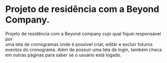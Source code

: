 # Projeto de residência com a Beyond Company.

Projeto de residência com a Beyond company cujo qual fiquei responsável por<br /> uma tela de cronogramas onde é possível criar, editar e excluir futuros eventos do cronograma.
Além de possuir uma tela de login, também checa em outras páginas para saber se o usuário está logado.


